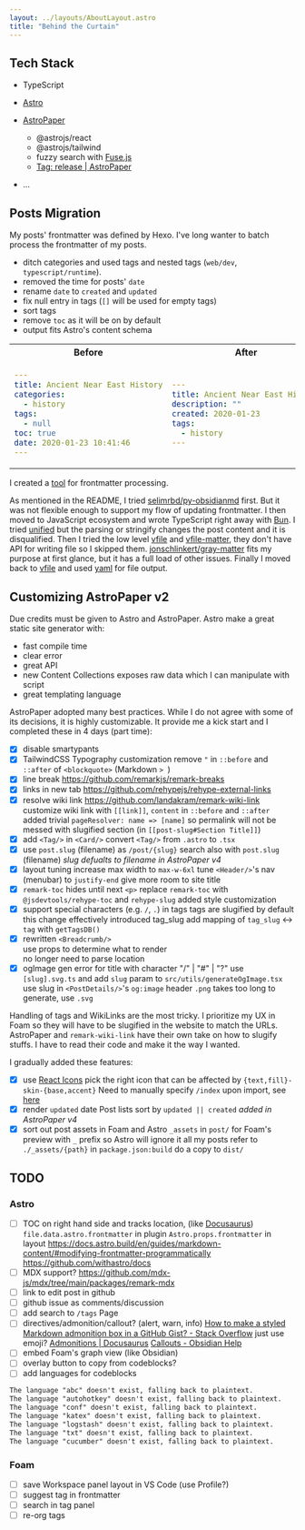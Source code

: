 ```yaml
---
layout: ../layouts/AboutLayout.astro
title: "Behind the Curtain"
---
```


## Tech Stack

- TypeScript
- [Astro](https://astro.build/)
- [AstroPaper](https://astro-paper.pages.dev/)
  - @astrojs/react
  - @astrojs/tailwind
  - fuzzy search with [Fuse.js](https://fusejs.io/)
  - [Tag: release | AstroPaper](https://astro-paper.pages.dev/tags/release/)

- ...

## Posts Migration

My posts' frontmatter was defined by Hexo.
I've long wanter to batch process the frontmatter of my posts.

- ditch categories and used tags and nested tags (`web/dev`, `typescript/runtime`).
- removed the time for posts' `date`
- rename `date` to `created` and `updated`
- fix null entry in tags (`[]` will be used for empty tags)
- sort tags
- remove `toc` as it will be on by default
- output fits Astro's content schema

<table>
<tr style="text-align: center;">
<th>
Before
</th>
<th>
After
</th>
</tr>
<tr>
<td>

```yaml
---
title: Ancient Near East History
categories:
  - history
tags:
  - null
toc: true
date: 2020-01-23 10:41:46
---
```

</td>
<td>

```yaml
---
title: Ancient Near East History
description: ""
created: 2020-01-23
tags:
  - history
---
```

</td>
<tr>
<table>

I created a [tool](https://github.com/leesei/frontmatter-edit-bun) for frontmatter processing.

As mentioned in the README, I tried [selimrbd/py-obsidianmd](https://github.com/selimrbd/py-obsidianmd) first. But it was not flexible enough to support my flow of updating frontmatter.
I then moved to JavaScript ecosystem and wrote TypeScript right away with [Bun](https://bun.sh/).
I tried [unified](https://unifiedjs.com/explore/package/unified/) but the parsing or stringify changes the post content and it is disqualified.
Then I tried the low level [vfile](https://unifiedjs.com/explore/package/vfile/) and [vfile-matter](https://unifiedjs.com/explore/package/vfile-matter/), they don't have API for writing file so I skipped them.
[jonschlinkert/gray-matter](https://github.com/jonschlinkert/gray-matter) fits my purpose at first glance, but it has a full load of other issues.
Finally I moved back to [vfile](https://unifiedjs.com/explore/package/vfile/) and used [yaml](https://eemeli.org/yaml/) for file output.

## Customizing AstroPaper v2

Due credits must be given to Astro and AstroPaper.
Astro make a great static site generator with:

- fast compile time
- clear error
- great API
- new Content Collections exposes raw data which I can manipulate with script
- great templating language

AstroPaper adopted many best practices. While I do not agree with some of its decisions, it is highly customizable. It provide me a kick start and I completed these in 4 days (part time):

- [x] disable smartypants
- [x] TailwindCSS Typography customization
      remove `"` in `::before` and `::after` of `<blockquote>` (Markdown `> `)
- [x] line break
      https://github.com/remarkjs/remark-breaks
- [x] links in new tab
      https://github.com/rehypejs/rehype-external-links
- [x] resolve wiki link
      https://github.com/landakram/remark-wiki-link
      customize wiki link with `[[link]]`, `content` in `::before` and `::after`
      added trivial `pageResolver: name => [name]` so permalink will not be messed with slugified section (in `[[post-slug#Section Title]]`)
- [x] add `<Tag/>` in `<Card/>`
      convert `<Tag/>` from `.astro` to `.tsx`
- [x] use `post.slug` (filename) as `/post/{slug}`
      search also with `post.slug` (filename)
      _slug defualts to filename in AstroPaper v4_
- [x] layout tuning
      increase max width to `max-w-6xl`
      tune `<Header/>`'s nav (menubar) to `justify-end`
      give more room to site title
- [x] `remark-toc` hides until next `<p>`
      replace `remark-toc` with `@jsdevtools/rehype-toc` and `rehype-slug`
      added style customization
- [x] support special characters (e.g. `/`, `.`) in tags
      tags are slugified by default
      this change effectively introduced tag_slug
      add mapping of `tag_slug` <-> `tag` with `getTagsDB()`
- [x] rewritten `<Breadcrumb/>`  
       use props to determine what to render  
       no longer need to parse location
- [x] ogImage gen error for title with character "/" | "#" | "?"
      use `[slug].svg.ts` and add `slug` param to `src/utils/generateOgImage.tsx`
      use slug in `<PostDetails/>`'s `og:image` header
      `.png` takes too long to generate, use `.svg`

Handling of tags and WikiLinks are the most tricky.
I prioritize my UX in Foam so they will have to be slugified in the website to match the URLs.
AstroPaper and `remark-wiki-link` have their own take on how to slugify stuffs. I have to read their code and make it the way I wanted.

I gradually added these features:

- [x] use [React Icons](https://react-icons.github.io/react-icons/)
      pick the right icon that can be affected by `{text,fill}-skin-{base,accent}`
      Need to manually specify `/index` upon import, see [here](https://github.com/react-icons/react-icons/issues/509#issuecomment-1470087348)
- [x] render `updated` date
      Post lists sort by `updated || created`
      _added in AstroPaper v4_
- [x] sort out post assets in Foam and Astro
      `_assets` in `post/` for Foam's preview
      with `_` prefix so Astro will ignore it
      all my posts refer to `./_assets/{path}`
      in `package.json:build` do a copy to `dist/`

## TODO

### Astro

- [ ] TOC on right hand side
      and tracks location, (like [Docusaurus](https://docusaurus.io/docs/installation))
      `file.data.astro.frontmatter` in plugin
      `Astro.props.frontmatter` in layout
      https://docs.astro.build/en/guides/markdown-content/#modifying-frontmatter-programmatically
      https://github.com/withastro/docs
- [ ] MDX support?
      https://github.com/mdx-js/mdx/tree/main/packages/remark-mdx
- [ ] link to edit post in github
- [ ] github issue as comments/discussion
- [ ] add search to `/tags` Page
- [ ] directives/admonition/callout? (alert, warn, info)
      [How to make a styled Markdown admonition box in a GitHub Gist? - Stack Overflow](https://stackoverflow.com/questions/50544499/how-to-make-a-styled-markdown-admonition-box-in-a-github-gist) just use emoji?
      [Admonitions | Docusaurus](https://docusaurus.io/docs/markdown-features/admonitions)
      [Callouts - Obsidian Help](https://help.obsidian.md/Editing+and+formatting/Callouts)
- [ ] embed Foam's graph view (like Obsidian)
- [ ] overlay button to copy from codeblocks?
- [ ] add languages for codeblocks

```txt
The language "abc" doesn't exist, falling back to plaintext.
The language "autohotkey" doesn't exist, falling back to plaintext.
The language "conf" doesn't exist, falling back to plaintext.
The language "katex" doesn't exist, falling back to plaintext.
The language "logstash" doesn't exist, falling back to plaintext.
The language "txt" doesn't exist, falling back to plaintext.
The language "cucumber" doesn't exist, falling back to plaintext.
```

### Foam

- [ ] save Workspace panel layout in VS Code (use Profile?)
- [ ] suggest tag in frontmatter
- [ ] search in tag panel
- [ ] re-org tags
